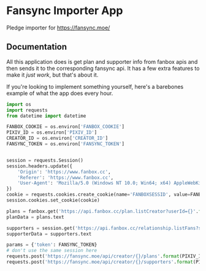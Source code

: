 # Fansync Importer App
Pledge importer for https://fansync.moe/

## Documentation
All this application does is get plan and supporter info from fanbox apis and then sends it to the corresponding fansync api.
It has a few extra features to make it *just work*, but that's about it.

If you're looking to implement something yourself, here's a barebones example of what the app does every hour.
```python
import os
import requests
from datetime import datetime

FANBOX_COOKIE = os.environ['FANBOX_COOKIE']
PIXIV_ID = os.environ['PIXIV_ID']
CREATOR_ID = os.environ['CREATOR_ID']
FANSYNC_TOKEN = os.environ['FANSYNC_TOKEN']


session = requests.Session()
session.headers.update({
    'Origin': 'https://www.fanbox.cc',
    'Referer': 'https://www.fanbox.cc',
    'User-Agent': 'Mozilla/5.0 (Windows NT 10.0; Win64; x64) AppleWebKit/537.36 (KHTML, like Gecko) Chrome/95.0.4638.69 Safari/537.36',
})
cookie = requests.cookies.create_cookie(name='FANBOXSESSID', value=FANBOX_COOKIE)
session.cookies.set_cookie(cookie)

plans = fanbox.get('https://api.fanbox.cc/plan.listCreator?userId={}'.format(CREATOR_ID))
planData = plans.text

supporters = session.get('https://api.fanbox.cc/relationship.listFans?status=supporter')
supporterData = supporters.text

params = {'token': FANSYNC_TOKEN}
# don't use the same session here
requests.post('https://fansync.moe/api/creator/{}/plans'.format(PIXIV_ID), params=params, data=planData)
requests.post('https://fansync.moe/api/creator/{}/supporters'.format(PIXIV_ID), params=params, data=supporterData)
```
